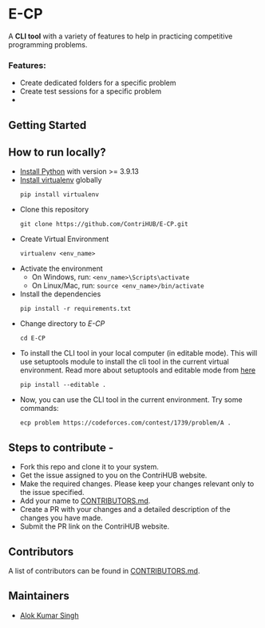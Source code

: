 # E-CP

A **CLI tool** with a variety of features to help in practicing competitive programming problems.

### Features: 

+ Create dedicated folders for a specific problem
+ Create test sessions for a specific problem
+ 

## Getting Started

## How to run locally?

* [Install Python](https://www.wikihow.com/Install-Python) with version >= 3.9.13
* [Install virtualenv](https://pypi.org/project/virtualenv/) globally
    ```
    pip install virtualenv
    ```
* Clone this repository
    ```
    git clone https://github.com/ContriHUB/E-CP.git
    ```
* Create Virtual Environment
    ```
    virtualenv <env_name>
    ```
* Activate the environment
    * On Windows, run: `<env_name>\Scripts\activate`
    * On Linux/Mac, run: `source <env_name>/bin/activate`    
* Install the dependencies
    ```
    pip install -r requirements.txt
    ```
* Change directory to *E-CP*
    ```
    cd E-CP
    ```
* To install the CLI tool in your local computer (in editable mode). This will use setuptools module to install the cli tool in the current virtual environment. Read more about setuptools and editable mode from [here](https://setuptools.pypa.io/en/latest/userguide/development_mode.html)
    ```
    pip install --editable .
    ```
* Now, you can use the CLI tool in the current environment. Try some commands:
    ```
    ecp problem https://codeforces.com/contest/1739/problem/A .
    ```

## Steps to contribute -
* Fork this repo and clone it to your system.
* Get the issue assigned to you on the ContriHUB website. 
* Make the required changes. Please keep your changes relevant only to the issue specified.
* Add your name to [CONTRIBUTORS.md](CONTRIBUTORS.md).
* Create a PR with your changes and a detailed description of the changes you have made. 
* Submit the PR link on the ContriHUB website.

## Contributors

A list of contributors can be found in [CONTRIBUTORS.md](CONTRIBUTORS.md).

## Maintainers

- [Alok Kumar Singh](https://github.com/akstron)